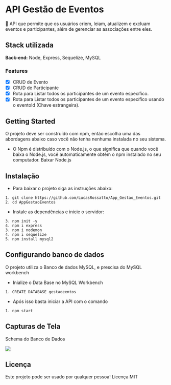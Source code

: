 # API Gestão de Eventos

<p>🚀 API que permite que os usuários criem, leiam, atualizem e excluam eventos e participantes, além de gerenciar as associações entre eles.</p>

## Stack utilizada

**Back-end:** Node, Express, Sequelize, MySQL

### Features

- [x] CRUD de Evento
- [x] CRUD de Participante
- [x] Rota para Listar todos os participantes de um evento específico.
- [x] Rota para Listar todos os participantes de um evento específico usando o eventoId (Chave estrangeira).

## Getting Started

O projeto deve ser construído com npm, então escolha uma das abordagens abaixo caso você não tenha nenhuma instalada no seu sistema.

- O Npm é distribuído com o Node.js, o que significa que quando você baixa o Node.js, você automaticamente obtém o npm instalado no seu computador. Baixar Node.js



## Instalação 
- Para baixar o projeto siga as instruções abaixo:

```
1. git clone https://github.com/LucasRossatto/App_Gestao_Eventos.git
2. cd AppGestaoEventos
```

- Instale as dependências e inicie o servidor:

```
3. npm init -y
4. npm i express
3. npm i nodemon
4. npm i sequelize
5. npm install mysql2
```
## Configurando banco de dados

<p>O projeto utiliza o Banco de dados MySQL, e prescisa do MySQL workbench</p>

- Inialize o Data Base no MySQL Workbench

```
1. CREATE DATABASE gestaoeentos
```

- Após isso basta iniciar a API com o comando
```
1. npm start
```

## Capturas de Tela

Schema do Banco de Dados

[![](https://i.postimg.cc/zvZvYvmm/Captura-de-tela-2024-09-26-153521.png)](https://postimg.cc/ftCDxwT5)


## Licença
Este projeto pode ser usado por qualquer pessoa! Licença MIT
